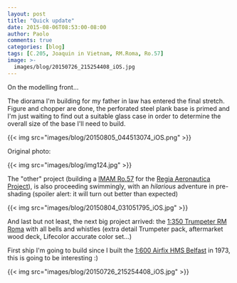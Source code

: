 ```yaml
---
layout: post
title: "Quick update"
date: 2015-08-06T08:53:00-08:00
author: Paolo
comments: true
categories: [blog]
tags: [C.205, Joaquin in Vietnam, RM.Roma, Ro.57]
image: >-
  images/blog/20150726_215254408_iOS.jpg
---
```

On the modelling front...

The diorama I'm building for my father in law has entered the final stretch. Figure and chopper are done, the perforated steel plank base is primed and I'm just waiting to find out a suitable glass case in order to determine the overall size of the base I'll need to build.

{{< img src="images/blog/20150805_044513074_iOS.png" >}}

Original photo:

{{< img src="images/blog/img124.jpg" >}}

The "other" project (building a [IMAM Ro.57](https://www.scalemates.com/kits/103723-special-hobby-sh72082-imam-romeo-ro-57) for the <a href="/projects/the%20regia%20aeronautica%20project/">Regia Aeronautica Project<a/>), is also proceeding swimmingly, with an *hilarious* adventure in pre-shading (spoiler alert: it will turn out better than expected)

{{< img src="images/blog/20150804_031051795_iOS.jpg" >}}

And last but not least, the next big project arrived: the [1:350 Trumpeter RM Roma](https://www.scalemates.com/kits/102921-trumpeter-05318-italian-navy-battleship-rn-roma) with all bells and whistles (extra detail Trumpeter pack, aftermarket wood deck, Lifecolor accurate color set...)

First ship I'm going to build since I built the [1:600 Airfix HMS Belfast](https://www.scalemates.com/kits/222391-airfix-04212-3-h-m-s-belfast) in 1973, this is going to be interesting :)

{{< img src="images/blog/20150726_215254408_iOS.jpg" >}}